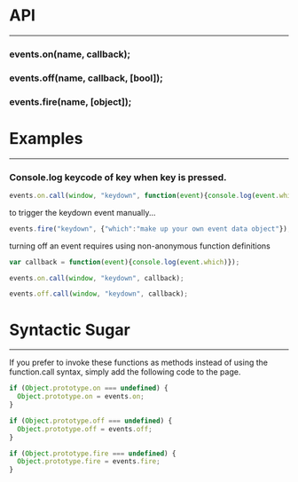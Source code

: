# API
***
### events.on(name, callback);
### events.off(name, callback, [bool]);
### events.fire(name, [object]);

# Examples
***
### Console.log keycode of key when key is pressed.

```javascript
events.on.call(window, "keydown", function(event){console.log(event.which)});
```
to trigger the keydown event manually...
```javascript
events.fire("keydown", {"which":"make up your own event data object"});
```
turning off an event requires using non-anonymous function definitions
```javascript
var callback = function(event){console.log(event.which)});

events.on.call(window, "keydown", callback);

events.off.call(window, "keydown", callback);
```
# Syntactic Sugar
***
If you prefer to invoke these functions as methods instead of using the function.call syntax, simply add the following code to the page.
```javascript
if (Object.prototype.on === undefined) {
  Object.prototype.on = events.on;
}

if (Object.prototype.off === undefined) {
  Object.prototype.off = events.off;
}

if (Object.prototype.fire === undefined) {
  Object.prototype.fire = events.fire;
}
```
